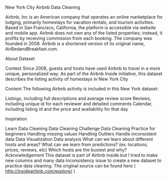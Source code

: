 New York City Airbnb Data Cleaning

Airbnb, Inc is an American company that operates an online marketplace for lodging, primarily homestays for vacation rentals, and tourism activities. Based in San Francisco, California, the platform is accessible via website and mobile app. Airbnb does not own any of the listed properties; instead, it profits by receiving commission from each booking. The company was founded in 2008. Airbnb is a shortened version of its original name, AirBedandBreakfast.com.


About Dataset

Context
Since 2008, guests and hosts have used Airbnb to travel in a more unique, personalized way. As part of the Airbnb Inside initiative, this dataset describes the listing activity of homestays in New York City

Content
The following Airbnb activity is included in this New York dataset:

Listings, including full descriptions and average review score
Reviews, including unique id for each reviewer and detailed comments
Calendar, including listing id and the price and availability for that day

Inspiration

Learn Data Cleaning
Data Cleaning Challenge
Data Cleaning Practice for beginners
Handling missing values
Handling Outliers
Handle inconsistent data
Data Visualization
Data analysis
What can we learn about different hosts and areas?
What can we learn from predictions? (ex: locations, prices, reviews, etc)
Which hosts are the busiest and why?
Acknowledgement
This dataset is part of Airbnb Inside but I tried to make new columns and many data inconsistency issue to create a new dataset to practice data cleaning.
The original source can be found here ( http://insideairbnb.com/explore/ )
